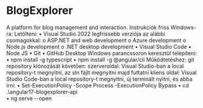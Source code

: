 # BlogExplorer
A platform for blog management and interaction.
Instrukciók friss Windows-ra:
Letölteni:
    •	Visual Studio 2022 legfrissebb verziója az alábbi csomagokkal:
        o	ASP.NET and web development
        o	Azure development
        o	Node.js development
        o	.NET desktop development
    •	Visual Studio Code
    •	Node JS
    •	Git
    •	GitHub Desktop
Windows parancssoron keresztül telepíteni:
    •	npm install -g typescript
    •	npm install -g @angular/cli
Működtetéshez:
git repository klónozását követően:
    szerveroldal:
        Visual Studio-ban a local repository-t megnyitni, az sln fájlt megnyitni majd futtatni
    kliens oldal: 
        Visual Studio Code-ban a local repository-t megnyitni, új terminált nyitni, és abba írni:
        •	Set-ExecutionPolicy -Scope Process -ExecutionPolicy Bypass
        •	cd .\angular17-blogexplorer-api\
        •	ng serve --open
